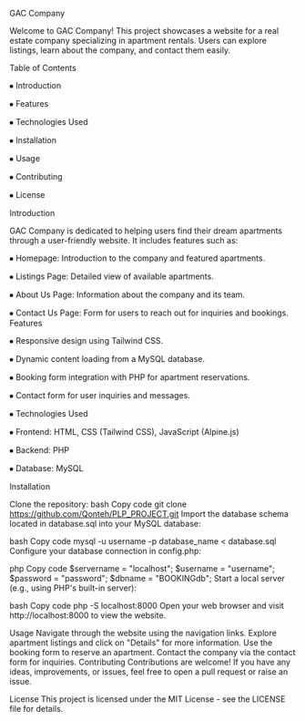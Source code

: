 GAC Company

Welcome to GAC Company! This project showcases a website for a real estate company specializing in apartment rentals. Users can explore listings, learn about the company, and contact them easily.

Table of Contents

⦁	Introduction

⦁	Features

⦁	Technologies Used

⦁	Installation

⦁	Usage

⦁	Contributing

⦁	License

Introduction


GAC Company is dedicated to helping users find their dream apartments through a user-friendly website. It includes features such as:

⦁	Homepage: Introduction to the company and featured apartments.

⦁	Listings Page: Detailed view of available apartments.

⦁	About Us Page: Information about the company and its team.

⦁	Contact Us Page: Form for users to reach out for inquiries and bookings.
Features

⦁	Responsive design using Tailwind CSS.

⦁	Dynamic content loading from a MySQL database.

⦁	Booking form integration with PHP for apartment reservations.

⦁	Contact form for user inquiries and messages.

⦁	Technologies Used

⦁	Frontend: HTML, CSS (Tailwind CSS), JavaScript (Alpine.js)

⦁	Backend: PHP

⦁	Database: MySQL


Installation

Clone the repository:
bash
Copy code
git clone https://github.com/Qonteh/PLP_PROJECT.git
Import the database schema located in database.sql into your MySQL database:

bash
Copy code
mysql -u username -p database_name < database.sql
Configure your database connection in config.php:

php
Copy code
$servername = "localhost";
$username = "username";
$password = "password";
$dbname = "BOOKINGdb";
Start a local server (e.g., using PHP's built-in server):

bash
Copy code
php -S localhost:8000
Open your web browser and visit http://localhost:8000 to view the website.

Usage
Navigate through the website using the navigation links.
Explore apartment listings and click on "Details" for more information.
Use the booking form to reserve an apartment.
Contact the company via the contact form for inquiries.
Contributing
Contributions are welcome! If you have any ideas, improvements, or issues, feel free to open a pull request or raise an issue.

License
This project is licensed under the MIT License - see the LICENSE file for details.
